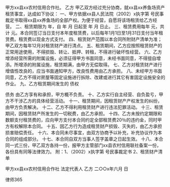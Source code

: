 
 甲方xx县xx农村信用合作社。
乙方
甲乙双方经过充分协商，就xx县xx养鱼场资产租赁事宜，达成如下协议：
一、甲方依据xx县人民法院（2002）x执字第 号民事裁定书取得xx县xx养鱼场的全部产权。为便于经营，自愿将该场租赁给乙方经营。
二、租赁期限为 年，自 年 月 日起至 年 月 日止。
三、租赁费用每年 元，共计 元。本合同签订当日支付本年度租赁费，以后每年1月1日至1月31日支付当年租赁费。租赁费以现金方式支付。
四、租赁财产范围以本合同所附财产清单为准；甲乙双方每年12月对租赁财产进行清点。
五、租赁期间，乙方应按照租赁财产的正常用途使用，不得损毁、转让、抵押、转租，不得进行破坏性经营。
六、乙方增添经营所需的附属设施，必须征得甲方书面同意，未经书面同意，不得擅自增添。所增添的附属设施，租赁期满，由甲方无偿取得。
七、乙方对租赁财产进行增值性改良的，应当书面通知甲方，改良性费用由乙方承担。
八、未经甲方书面同意，乙方不得对房屋等固定设施进行拆除、改建或进行其它有害固定设施安全的作业。
九、乙方租赁期间发生的
债权

债务
由乙方享有和承担，甲方概不负责。
十、乙方实行自主经营、自负盈亏，甲方不干涉乙方的具体经营活动。
十一、租赁期间，因租赁财产产权发生的纠纷，由甲方负责解决。
十二、乙方不得利用租赁财产进行违法犯罪活动。
十三、租赁期间，因租赁财产所发生的一切税费，由乙方承担。
十四、乙方未按约定期限和数额支付租赁费的，应向甲方支付本合同约定全部租赁费20％的违约金，同时甲方有权解除本合同。
十五、因乙方行为造成租赁财产损毁、灭失的，由乙方承担损害赔偿责任。
十六、本合同未尽事宜，由双方协商予以补充，补充协议作为本合同的组成部分。
十七、本合同自双方当事人签字盖章之日起生效。
十八、本合同一式三份，甲乙双方各持一份，报甲方主管部门xx县农村信用联社备案一份，各份具有同等法律效力。
附：1、（2002）x执字第 号民事裁定书
2、租赁财产清单

甲方xx县xx农村信用合作社
法定代表人
乙方
二○○x年六月 日




 
律师365






 


 

 
 
 
 
 
  


  
 

  


  


  
 
 
 
 

